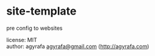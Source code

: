 # site-template
pre config to websites

license: MIT<br>
author: agyrafa <agyrafa@gmail.com> (http://agyrafa.com)
